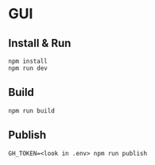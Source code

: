 # GUI

## Install & Run

	npm install
	npm run dev

## Build

	npm run build

## Publish

	GH_TOKEN=<look in .env> npm run publish